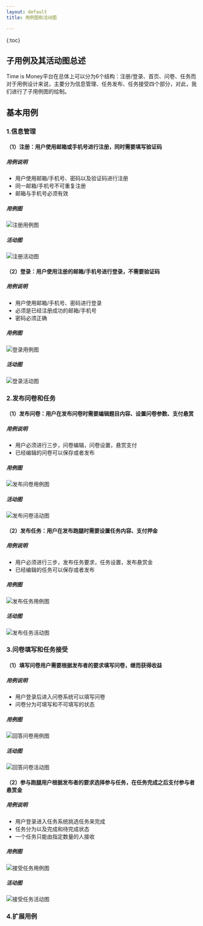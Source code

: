 ```yaml
---
layout: default
title: 用例图和活动图

---
```


{:toc}



## 子用例及其活动图总述

Time is Money平台在总体上可以分为6个结构：注册/登录、首页、问卷、任务而对于用例设计来说，主要分为信息管理、任务发布、任务接受四个部分，对此，我们进行了子用例图的绘制。

## 基本用例

### 1.信息管理

#### （1）注册：用户使用邮箱或手机号进行注册，同时需要填写验证码
##### 用例说明
* 用户使用邮箱/手机号、密码以及验证码进行注册
* 同一邮箱/手机号不可重复注册
* 邮箱与手机号必须有效

##### 用例图
![注册用例图](images\用例图和活动图\注册用例图.png)
##### 活动图
![注册活动图](images\用例图和活动图\注册活动图.png)
#### （2）登录：用户使用注册的邮箱/手机号进行登录，不需要验证码
##### 用例说明
* 用户使用邮箱/手机号、密码进行登录
* 必须是已经注册成功的邮箱/手机号
* 密码必须正确
##### 用例图
![登录用例图](images\用例图和活动图\登录用例图.png)

##### 活动图
![登录活动图](images\用例图和活动图\登录活动图.png)

### 2.发布问卷和任务

#### （1）发布问卷：用户在发布问卷时需要编辑题目内容、设置问卷参数、支付悬赏
##### 用例说明
* 用户必须进行三步，问卷编辑，问卷设置，悬赏支付
* 已经编辑的问卷可以保存或者发布

##### 用例图
![发布问卷用例图](images\用例图和活动图\发布问卷用例图.png)
##### 活动图
![发布问卷活动图](images\用例图和活动图\发布问卷活动图.png)

#### （2）发布任务：用户在发布跑腿时需要设置任务内容、支付押金
##### 用例说明
* 用户必须进行三步，发布任务要求，任务设置，发布悬赏金
* 已经编辑的任务可以保存或者发布

##### 用例图
![发布任务用例图](images\用例图和活动图\发布任务用例图.png)
##### 活动图
![发布任务活动图](images\用例图和活动图\发布任务活动图.png)

### 3.问卷填写和任务接受

#### （1）填写问卷用户需要根据发布者的要求填写问卷，继而获得收益
##### 用例说明
* 用户登录后进入问卷系统可以填写问卷
* 问卷分为可填写和不可填写的状态

##### 用例图
![回答问卷用例图](images\用例图和活动图\回答问卷用例图.png)
##### 活动图
![回答问卷活动图](images\用例图和活动图\回答问卷活动图.png)

#### （2）参与跑腿用户根据发布者的要求选择参与任务，在任务完成之后支付参与者悬赏金
##### 用例说明
* 用户登录进入任务系统挑选任务来完成
* 任务分为以及完成和待完成状态
* 一个任务只能由指定数量的人接收
##### 用例图
![接受任务用例图](images\用例图和活动图\接受任务用例图.png)
##### 活动图
![接受任务活动图](images\用例图和活动图\接受任务活动图.png)

### 4.扩展用例